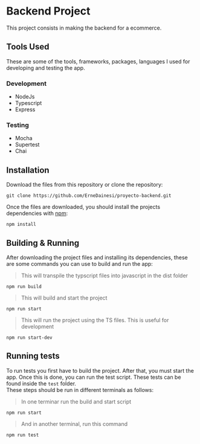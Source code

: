# Backend Project

This project consists in making the backend for a ecommerce.

## Tools Used

These are some of the tools, frameworks, packages,
languages I used for developing and testing the app.

### Development

- NodeJs
- Typescript
- Express

### Testing

- Mocha
- Supertest
- Chai

## Installation

Download the files from this repository or clone the repository:

```shell
git clone https://github.com/ErneDainesi/proyecto-backend.git
```

Once the files are downloaded, you should install the projects dependencies
with [npm](https://docs.npmjs.com/):

```shell
npm install
```

## Building & Running

After downloading the project files and installing
its dependencies, these are some commands you can
use to build and run the app:

> This will transpile the typscript files into javascript in the dist folder

```shell
npm run build 
```

> This will build and start the project

```shell
npm run start
```

> This will run the project using the TS files. This is useful for development

```shell
npm run start-dev
```

## Running tests

To run tests you first have to build the project. After
that, you must start the app. Once this is done, you can run
the test script. These tests can be found inside the `test` folder.  
These steps should be run in different terminals as follows:

> In one terminar run the build and start script

```shell
npm run start
```

> And in another terminal, run this command

```shell
npm run test
```

